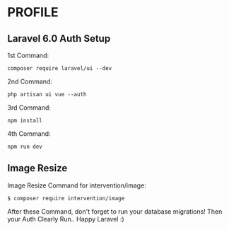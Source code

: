 # PROFILE #

## Laravel 6.0 Auth  Setup ##

1st Command:

    composer require laravel/ui --dev

2nd Command:

    php artisan ui vue --auth

3rd Command:

    npm install

4th Command:

    npm run dev
    
## Image Resize ##

Image Resize Command for intervention/image:

    $ composer require intervention/image

After these Command, don't forget to run your database migrations!
Then your Auth Clearly Run.. Happy Laravel :)